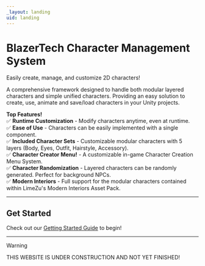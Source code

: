 ```yaml
---
_layout: landing
uid: landing
---
```


# **BlazerTech Character Management System**
Easily create, manage, and customize 2D characters!

A comprehensive framework designed to handle both modular layered characters and simple unified characters. Providing an easy solution to create, use, animate and save/load characters in your Unity projects.


**Top Features!**  
✅ **Runtime Customization** - Modify characters anytime, even at runtime.  
✅ **Ease of Use** - Characters can be easily implemented with a single component.  
✅ **Included Character Sets** - Customizable modular characters with 5 layers (Body, Eyes, Outfit, Hairstyle, Accessory).  
✅ **Character Creator Menu!** - A customizable in-game Character Creation Menu System.  
✅ **Character Randomization** - Layered characters can be randomly generated. Perfect for background NPCs.  
✅ **Modern Interiors** - Full support for the modular characters contained within LimeZu's Modern Interiors Asset Pack.  

---

## Get Started
Check out our [Getting Started Guide](<xref:basic-concepts>) to begin!

---
        
> [!WARNING]
> THIS WEBSITE IS UNDER CONSTRUCTION AND NOT YET FINISHED!